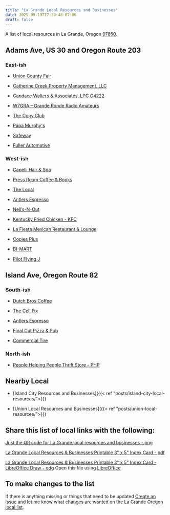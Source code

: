 ```yaml
---
title: "La Grande Local Resources and Businesses"
date: 2025-09-19T17:30:48-07:00
draft: false
---
```


A list of local resources in La Grande, Oregon [97850](https://www.unitedstateszipcodes.org/97850/).

## Adams Ave, US 30 and Oregon Route 203 

### East-ish

- [Union County Fair](https://unioncountyfair.org/)

- [Catherine Creek Property Management, LLC](https://catherinecreekpm.com/)

- [Candace Walters & Associates, LPC C4222](https://candace-walters.clientsecure.me/)

- [W7GRA – Grande Ronde Radio Amateurs](https://w7gra.org/)

- [The Copy Club](https://local.fedex.com/en-us/or/la-grande/36740)

- [Papa Murphy's](https://locations.papamurphys.com/or/la-grande/1703-adams-avenue)

- [Safeway](https://local.safeway.com/safeway/or/la-grande/2111-adams-ave.html)

- [Fuller Automotive](https://fullerautorepair.com/)

### West-ish

- [Capelli Hair & Spa](https://www.facebook.com/Capelli.INC)

- [Press Room Coffee & Books](https://www.thepressroomcoffee.com/)
 
- [The Local](https://www.localcoffeecream.com/)
 
- [Antlers Espresso](https://m.facebook.com/antlersespresso/)

- [Nell’s-N-Out](https://www.facebook.com/profile.php?id=100090549813250)

- [Kentucky Fried Chicken - KFC](https://locations.kfc.com/or/la-grande/1706-adams-avenue)

- [La Fiesta Mexican Restaurant & Lounge](https://enigma00017.wixsite.com/la-fiesta-restaurant)

- [Copies Plus](https://www.facebook.com/copiespluspendleton/)

- [BI-MART](https://www.bimart.com/)
 
- [Pilot Flying J](https://locations.pilotflyingj.com/us/or/la-grande/63276-oregon-203)


## Island Ave, Oregon Route 82

### South-ish

- [Dutch Bros Coffee](https://www.dutchbros.com/locations/or/la-grande/2003-q-ave.)
 
- [The Cell Fix](http://www.thecellfix.com/)
 
- [Antlers Espresso](https://m.facebook.com/antlersespresso/)
 
- [Final Cut Pizza & Pub](https://www.finalcutpizza.com/)
 
- [Commercial Tire](https://commercialtire.com/locations/la-grande/)
 
### North-ish

- [People Helping People Thrift Store - PHP ](https://phpthriftstore.com/)

## Nearby Local

- [Island City Resources and Businesses]({{< ref "posts/island-city-local-resources/">}})

- [Union Local Resources and Businesses]({{< ref "posts/union-local-resources/">}})

## Share this list of local links with the following:
[Just the QR code for La Grande local resources and businesses - png](LaGrandeLocalResourcesListQRCode.png)

[La Grande Local Resources & Businesses Printable 3" x 5" Index Card - pdf](LaGrandeLocalResourcesCard.pdf)

[La Grande Local Resources & Businesses Printable 3" x 5" Index Card - LibreOffice Draw - odg](LaGrandeLocalResourcesCard.odg)  Open this file using [LibreOffice](https://www.libreoffice.org/)

## To make changes to the list

If there is anything missing or things that need to be updated [Create an Issue and let me know what changes are wanted on the La Grande Oregon local list](https://github.com/djbrieck/brieckspro/issues).